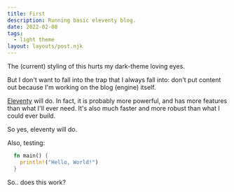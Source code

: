 ```yaml
---
title: First
description: Running basic eleventy blog.
date: 2022-02-08
tags:
  - light theme
layout: layouts/post.njk
---
```


The (current) styling of this hurts my dark-theme loving eyes.

But I don't want to fall into the trap that I always fall into: don't put content out because I'm working on the blog (engine) itself.

[Eleventy](https://www.11ty.dev/) will do. In fact, it is probably more powerful, and has more features than what I'll ever need. It's also much faster and more robust than what I could ever build.

So yes, eleventy will do.

Also, testing:

```rust
  fn main() {
    println!("Hello, World!")
  }
```

<div class="warning"> So.. does this work? </div>
